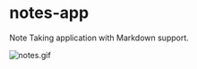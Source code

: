 # notes-app

Note Taking application with Markdown support.


![notes.gif](https://cdn.hashnode.com/res/hashnode/image/upload/v1601185723981/wa2Qmujtq.gif)

